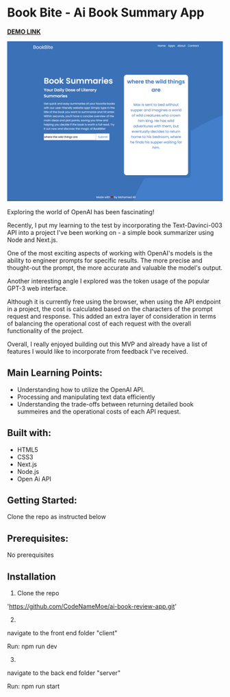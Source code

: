 # Book Bite - Ai Book Summary App

**[DEMO LINK](ai-book-review-app.vercel.app)**

![Book Bite App](/client/public/BookBite.PNG)

Exploring the world of OpenAI has been fascinating!

Recently, I put my learning to the test by incorporating the Text-Davinci-003 API into a project I've been working on - a simple book summarizer using Node and Next.js.

One of the most exciting aspects of working with OpenAI's models is the ability to engineer prompts for specific results. The more precise and thought-out the prompt, the more accurate and valuable the model's output.

Another interesting angle I explored was the token usage of the popular GPT-3 web interface.

Although it is currently free using the browser, when using the API endpoint in a project, the cost is calculated based on the characters of the prompt request and response. This added an extra layer of consideration in terms of balancing the operational cost of each request with the overall functionality of the project.

Overall, I really enjoyed building out this MVP and already have a list of features I would like to incorporate from feedback I've received.

## Main Learning Points:

- Understanding how to utilize the OpenAI API.
- Processing and manipulating text data efficiently
- Understanding the trade-offs between returning detailed book summeires and the operational costs of each API request.

## Built with:

- HTML5
- CSS3
- Next.js
- Node.js
- Open Ai API

## Getting Started:

Clone the repo as instructed below

## Prerequisites:

No prerequisites

## Installation

1.  Clone the repo

'https://github.com/CodeNameMoe/ai-book-review-app.git'

2.

navigate to the front end folder "client"

Run: npm run dev

3.

navigate to the back end folder "server"

Run: npm run start

